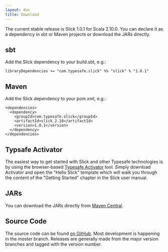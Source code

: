 ```yaml
---
layout: doc
title: Download
---
```


The current stable release is Slick 1.0.1 for Scala 2.10.0.
You can declare it as a dependency in sbt or Maven projects or download the
JARs directly.

## sbt

Add the Slick dependency to your build.sbt, e.g.:

    libraryDependencies += "com.typesafe.slick" %% "slick" % "1.0.1"

## Maven
 
Add the Slick dependency to your pom.xml, e.g.:

    <dependencies>
      <dependency>
        <groupId>com.typesafe.slick</groupId>
        <artifactId>slick_2.10</artifactId>
        <version>1.0.1</version>
      </dependency>
    </dependencies>

## Typsafe Activator

The easiest way to get started with Slick and other Typesafe technologies is
by using the browser-based [Typesafe Activator](http://typesafe.com/activator)
tool. Simply download Activator and open the "Hello Slick" template which will
walk you through the content of the "Getting Started" chapter in the Slick
user manual.

## JARs

You can download the JARs directly from
[Maven Central](http://search.maven.org/#search|ga|1|g%3A%22com.typesafe.slick%22).

## Source Code

The source code can be found [on GitHub](http://github.com/slick/slick).
Most development is happening in the *master* branch. Releases are generally made
from the major version branches and tagged with the version number.
